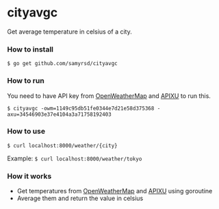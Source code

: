 # cityavgc
Get average temperature in celsius of a city.

### How to install
`$ go get github.com/samyrsd/cityavgc`
 
### How to run
You need to have API key from [OpenWeatherMap](https://openweathermap.org) and [APIXU](https://apixu.com) to run this.

`$ cityavgc -owm=1149c95db51fe0344e7d21e58d375368 -axu=34546903e37e4104a3a71758192403`

### How to use
`$ curl localhost:8000/weather/{city}`

Example: `$ curl localhost:8000/weather/tokyo`

### How it works
- Get temperatures from [OpenWeatherMap](https://openweathermap.org) and [APIXU](https://apixu.com) using goroutine
- Average them and return the value in celsius
